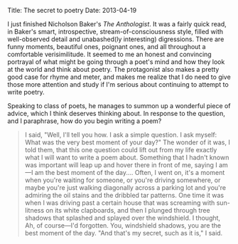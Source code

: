Title: The secret to poetry
Date: 2013-04-19

I just finished Nicholson Baker's *The Anthologist*. It was a fairly quick read, in Baker's smart, introspective, stream-of-consciousness style, filled with well-observed detail and unabashed(ly interesting) digressions. There are funny moments, beautiful ones, poignant ones, and all throughout a comfortable verisimilitude. It seemed to me an honest and convincing portrayal of what might be going through a poet's mind and how they look at the world and think about poetry. The protagonist also makes a pretty good case for rhyme and meter, and makes me realize that I do need to give those more attention and study if I'm serious about continuing to attempt to write poetry.

Speaking to class of poets, he manages to summon up a wonderful piece of advice, which I think deserves thinking about. In response to the question, and I paraphrase, how do you begin writing a poem?

> I said, "Well, I'll tell you how. I ask a simple question. I ask myself: What was the very best moment of your day?" The wonder of it was, I told them, that this one question could lift out from my life exactly what I will want to write a poem about. Something that I hadn't known was important will leap up and hover there in front of me, saying I am&mdash;I am the best moment of the day.... Often, I went on, it's a moment when you're waiting for someone, or you're driving somewhere, or maybe you're just walking diagonally across a parking lot and you're admiring the oil stains and the dribbled tar patterns. One time it was when I was driving past a certain house that was screaming with sun-litness on its white clapboards, and then I plunged through tree shadows that splashed and splayed over the windshield. I thought, Ah, of course&mdash;I'd forgotten. You, windshield shadows, you are the best moment of the day. "And that's my secret, such as it is," I said.